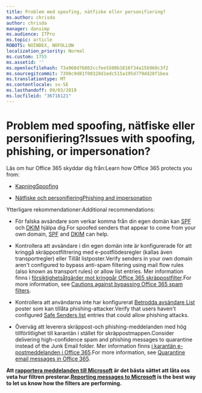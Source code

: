 ```yaml
---
title: Problem med spoofing, nätfiske eller personifiering?
ms.author: chrisda
author: chrisda
manager: dansimp
ms.audience: ITPro
ms.topic: article
ROBOTS: NOINDEX, NOFOLLOW
localization_priority: Normal
ms.custom: 1755
ms.assetid: ''
ms.openlocfilehash: 73a960d76802ccfee5500b1816f34a15b960c3f2
ms.sourcegitcommit: 7398c9d81f00328d1edc515a195d779dd28f1bea
ms.translationtype: MT
ms.contentlocale: sv-SE
ms.lasthandoff: 09/03/2019
ms.locfileid: "36716121"
---
```

# <a name="issues-with-spoofing-phishing-or-impersonation"></a><span data-ttu-id="ae135-102">Problem med spoofing, nätfiske eller personifiering?</span><span class="sxs-lookup"><span data-stu-id="ae135-102">Issues with spoofing, phishing, or impersonation?</span></span>

<span data-ttu-id="ae135-103">Läs om hur Office 365 skyddar dig från:</span><span class="sxs-lookup"><span data-stu-id="ae135-103">Learn how Office 365 protects you from:</span></span>

- [<span data-ttu-id="ae135-104">Kapning</span><span class="sxs-lookup"><span data-stu-id="ae135-104">Spoofing</span></span>](https://docs.microsoft.com/office365/securitycompliance/anti-spoofing-protection)

- [<span data-ttu-id="ae135-105">Nätfiske och personifiering</span><span class="sxs-lookup"><span data-stu-id="ae135-105">Phishing and impersonation</span></span>](https://docs.microsoft.com/office365/securitycompliance/atp-anti-phishing)

<span data-ttu-id="ae135-106">Ytterligare rekommendationer:</span><span class="sxs-lookup"><span data-stu-id="ae135-106">Additional recommendations:</span></span>

- <span data-ttu-id="ae135-107">För falska avsändare som verkar komma från din egen domän kan [SPF](https://docs.microsoft.com/office365/securitycompliance/set-up-spf-in-office-365-to-help-prevent-spoofing) och [DKIM](https://docs.microsoft.com/office365/securitycompliance/use-dkim-to-validate-outbound-email) hjälpa dig.</span><span class="sxs-lookup"><span data-stu-id="ae135-107">For spoofed senders that appear to come from your own domain, [SPF](https://docs.microsoft.com/office365/securitycompliance/set-up-spf-in-office-365-to-help-prevent-spoofing) and [DKIM](https://docs.microsoft.com/office365/securitycompliance/use-dkim-to-validate-outbound-email) can help.</span></span>

- <span data-ttu-id="ae135-108">Kontrollera att avsändare i din egen domän inte är konfigurerade för att kringgå skräppostfiltrering med e-postflödesregler (kallas även transportregler) eller Tillåt listposter.</span><span class="sxs-lookup"><span data-stu-id="ae135-108">Verify senders in your own domain aren't configured to bypass anti-spam filtering using mail flow rules (also known as transport rules) or allow list entries.</span></span> <span data-ttu-id="ae135-109">Mer information finns i [försiktighetsåtgärder mot kringgår Office 365 skräppostfilter](https://docs.microsoft.com/exchange/troubleshoot/antispam/cautions-against-bypassing-spam-filters).</span><span class="sxs-lookup"><span data-stu-id="ae135-109">For more information, see [Cautions against bypassing Office 365 spam filters](https://docs.microsoft.com/exchange/troubleshoot/antispam/cautions-against-bypassing-spam-filters).</span></span>

- <span data-ttu-id="ae135-110">Kontrollera att användarna inte har konfigurerat [Betrodda avsändare List](https://support.office.com/article/BE1BAEA0-BEAB-4A30-B968-9004332336CE) poster som kan tillåta phishing-attacker.</span><span class="sxs-lookup"><span data-stu-id="ae135-110">Verify that users haven't configured [Safe Senders list](https://support.office.com/article/BE1BAEA0-BEAB-4A30-B968-9004332336CE) entries that could allow phishing attacks.</span></span>

- <span data-ttu-id="ae135-111">Överväg att leverera skräppost-och phishing-meddelanden med hög tillförlitlighet till karantän i stället för skräppostmappen.</span><span class="sxs-lookup"><span data-stu-id="ae135-111">Consider delivering high-confidence spam and phishing messages to quarantine instead of the Junk Email folder.</span></span> <span data-ttu-id="ae135-112">Mer information finns [i karantän e-postmeddelanden i Office 365](https://docs.microsoft.com/office365/securitycompliance/quarantine-email-messages).</span><span class="sxs-lookup"><span data-stu-id="ae135-112">For more information, see [Quarantine email messages in Office 365](https://docs.microsoft.com/office365/securitycompliance/quarantine-email-messages).</span></span>

<span data-ttu-id="ae135-113">**Att [rapportera meddelanden till Microsoft](https://support.office.com/article/b5caa9f1-cdf3-4443-af8c-ff724ea719d2) är det bästa sättet att låta oss veta hur filtren presterar.**</span><span class="sxs-lookup"><span data-stu-id="ae135-113">**[Reporting messages to Microsoft](https://support.office.com/article/b5caa9f1-cdf3-4443-af8c-ff724ea719d2) is the best way to let us know how the filters are performing.**</span></span>
